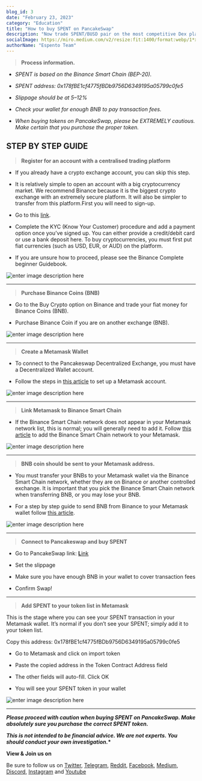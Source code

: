 ```yaml
---
blog_id: 3
date: "February 23, 2023"
category: "Education"
title: "How to buy SPENT on PancakeSwap"
description: "Now trade SPENT/BUSD pair on the most competitive Dex platform.Low costs and little slippage allow you to trade your favourite pairs."
socialImage: https://miro.medium.com/v2/resize:fit:1400/format:webp/1*xDBmrU-RUiB7V0FDGf3Lww.png
authorName: "Espento Team"
---
```


> **Process information.**

- _SPENT is based on the Binance Smart Chain (BEP-20)._

- _SPENT address: 0x178fBE1cf4775fBDb9756D6349195a05799c0fe5_

- _Slippage should be at 5–12%_

- _Check your wallet for enough BNB to pay transaction fees._

- _When buying tokens on PancakeSwap, please be EXTREMELY cautious. Make certain that you purchase the proper token._

## STEP BY STEP GUIDE

> **Register for an account with a centralised trading platform**

- If you already have a crypto exchange account, you can skip this step.

- It is relatively simple to open an account with a big cryptocurrency market. We recommend Binance because it is the biggest crypto exchange with an extremely secure platform. It will also be simpler to transfer from this platform.First you will need to sign-up.

- Go to this [link](https://www.binance.com/en/register).

- Complete the KYC (Know Your Customer) procedure and add a payment option once you’ve signed up. You can either provide a credit/debit card or use a bank deposit here. To buy cryptocurrencies, you must first put fiat currencies (such as USD, EUR, or AUD) on the platform.

- If you are unsure how to proceed, please see the Binance Complete beginner Guidebook.

![enter image description here](https://miro.medium.com/v2/resize:fit:1400/format:webp/0*o0r7udT6AsdD5FMM.jpg)

---

> **Purchase Binance Coins (BNB)**

- Go to the Buy Crypto option on Binance and trade your fiat money for Binance Coins (BNB).

- Purchase Binance Coin if you are on another exchange (BNB).

![enter image description here](https://miro.medium.com/v2/resize:fit:1400/format:webp/1*FILSRM96vBskzwM48eNUVw.png)

---

> **Create a Metamask Wallet**

- To connect to the Pancakeswap Decentralized Exchange, you must have a Decentralized Wallet account.

- Follow the steps in [this article](https://myterablock.medium.com/how-to-create-or-import-a-metamask-wallet-a551fc2f5a6b#:~:text=Click%20on%20the%20MetaMask%20extension,or%20create%20a%20new%20one.&text=Click%20on%20%E2%80%9CCreate%20a%20Wallet,%E2%80%9CNo%20Thanks%E2%80%9D%20to%20proceed.) to set up a Metamask account.

![enter image description here](https://miro.medium.com/v2/resize:fit:1400/format:webp/0*LTafu79SFaQ6lqDS.jpg)

---

> **Link Metamask to Binance Smart Chain**

- If the Binance Smart Chain network does not appear in your Metamask network list, this is normal; you will generally need to add it. Follow [this article](https://medium.com/blind-boxes/how-to-guide-connecting-metamask-to-binance-smart-chain-7403c1f33170) to add the Binance Smart Chain network to your Metamask.

![enter image description here](https://miro.medium.com/v2/resize:fit:1400/format:webp/1*fI9KU3jksUWIBqJBOceNQg.png)

---

> **BNB coin should be sent to your Metamask address.**

- You must transfer your BNBs to your Metamask wallet via the Binance Smart Chain network, whether they are on Binance or another controlled exchange. It is important that you pick the Binance Smart Chain network when transferring BNB, or you may lose your BNB.

- For a step by step guide to send BNB from Binance to your Metamask wallet follow [this article](https://crypto-explained.com/services/send-bnb-coin-to-binance-smart-chain-on-metamask/).

![enter image description here](https://miro.medium.com/v2/resize:fit:1400/format:webp/1*Jx_Zk2zWh0Iv7vJSed34sA.png)

---

> **Connect to Pancakeswap and buy SPENT**

- Go to PancakeSwap link: [**L**ink](https://pancakeswap.finance/swap?chain=bsc&inputCurrency=0x178fBE1cf4775fBDb9756D6349195a05799c0fe5&outputCurrency=0xe9e7CEA3DedcA5984780Bafc599bD69ADd087D56)

- Set the slippage

- Make sure you have enough BNB in your wallet to cover transaction fees

- Confirm Swap!

---

> **Add SPENT to your token list in Metamask**

This is the stage where you can see your SPENT transaction in your Metamask wallet. It’s normal if you don’t see your SPENT; simply add it to your token list.

Copy this address: 0x178fBE1cf4775fBDb9756D6349195a05799c0fe5

- Go to Metamask and click on import token

- Paste the copied address in the Token Contract Address field

- The other fields will auto-fill. Click OK

- You will see your SPENT token in your wallet

![enter image description here](https://miro.medium.com/v2/resize:fit:1400/format:webp/1*EbMiGBZoXWdHR3DIn9NGcg.png)

---

**_Please proceed with caution when buying SPENT on PancakeSwap. Make absolutely sure you purchase the correct SPENT token._**

**_This is not intended to be financial advice. We are not experts. You should conduct your own investigation._\***

**View & Join us on**

Be sure to follow us on [Twitter](https://twitter.com/espentoofficial), [Telegram](https://telegram.me/espento_news), [Reddit](https://www.reddit.com/r/espentoOfficial/), [Facebook](https://www.facebook.com/espentoofficial), [Medium](https://medium.com/@espentoofficial), [Discord](https://discord.gg/HEgRbjJHbC), [Instagram](https://www.instagram.com/espentoofficial) and [Youtube](https://www.youtube.com/@espentoofficial/)
